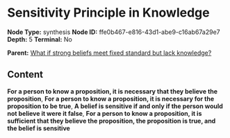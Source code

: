 # Sensitivity Principle in Knowledge

**Node Type:** synthesis
**Node ID:** ffe0b467-e816-43d1-abe9-c16ab67a29e7
**Depth:** 5
**Terminal:** No

**Parent:** [What if strong beliefs meet fixed standard but lack knowledge?](what-if-strong-beliefs-meet-fixed-standard-but-lack-knowledge-antithesis-d51410d7-64f9-4cbb-ac95-01fff7b400b9.md)

## Content

**For a person to know a proposition, it is necessary that they believe the proposition**, **For a person to know a proposition, it is necessary for the proposition to be true**, **A belief is sensitive if and only if the person would not believe it were it false**, **For a person to know a proposition, it is sufficient that they believe the proposition, the proposition is true, and the belief is sensitive**
